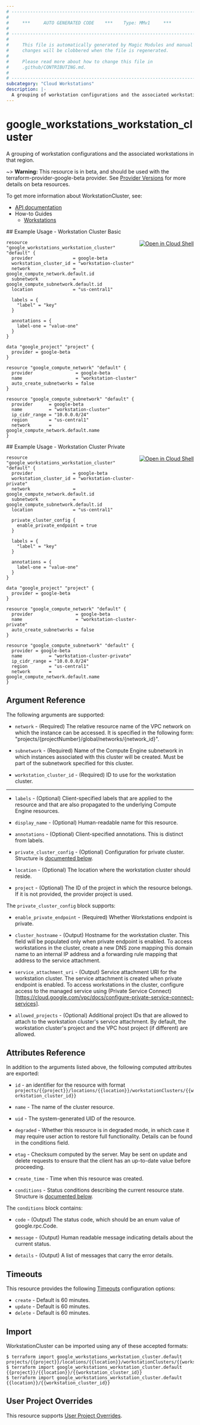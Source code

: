 ```yaml
---
# ----------------------------------------------------------------------------
#
#     ***     AUTO GENERATED CODE    ***    Type: MMv1     ***
#
# ----------------------------------------------------------------------------
#
#     This file is automatically generated by Magic Modules and manual
#     changes will be clobbered when the file is regenerated.
#
#     Please read more about how to change this file in
#     .github/CONTRIBUTING.md.
#
# ----------------------------------------------------------------------------
subcategory: "Cloud Workstations"
description: |-
  A grouping of workstation configurations and the associated workstations in that region.
---
```


# google\_workstations\_workstation\_cluster

A grouping of workstation configurations and the associated workstations in that region.

~> **Warning:** This resource is in beta, and should be used with the terraform-provider-google-beta provider.
See [Provider Versions](https://terraform.io/docs/providers/google/guides/provider_versions.html) for more details on beta resources.

To get more information about WorkstationCluster, see:

* [API documentation](https://cloud.google.com/workstations/docs/reference/rest/v1beta/projects.locations.workstationClusters/create)
* How-to Guides
    * [Workstations](https://cloud.google.com/workstations/docs/)

<div class = "oics-button" style="float: right; margin: 0 0 -15px">
  <a href="https://console.cloud.google.com/cloudshell/open?cloudshell_git_repo=https%3A%2F%2Fgithub.com%2Fterraform-google-modules%2Fdocs-examples.git&cloudshell_working_dir=workstation_cluster_basic&cloudshell_image=gcr.io%2Fcloudshell-images%2Fcloudshell%3Alatest&open_in_editor=main.tf&cloudshell_print=.%2Fmotd&cloudshell_tutorial=.%2Ftutorial.md" target="_blank">
    <img alt="Open in Cloud Shell" src="//gstatic.com/cloudssh/images/open-btn.svg" style="max-height: 44px; margin: 32px auto; max-width: 100%;">
  </a>
</div>
## Example Usage - Workstation Cluster Basic


```hcl
resource "google_workstations_workstation_cluster" "default" {
  provider               = google-beta
  workstation_cluster_id = "workstation-cluster"
  network                = google_compute_network.default.id
  subnetwork             = google_compute_subnetwork.default.id
  location               = "us-central1"
  
  labels = {
    "label" = "key"
  }

  annotations = {
    label-one = "value-one"
  }
}

data "google_project" "project" {
  provider = google-beta
}

resource "google_compute_network" "default" {
  provider                = google-beta
  name                    = "workstation-cluster"
  auto_create_subnetworks = false
}

resource "google_compute_subnetwork" "default" {
  provider      = google-beta
  name          = "workstation-cluster"
  ip_cidr_range = "10.0.0.0/24"
  region        = "us-central1"
  network       = google_compute_network.default.name
}
```
<div class = "oics-button" style="float: right; margin: 0 0 -15px">
  <a href="https://console.cloud.google.com/cloudshell/open?cloudshell_git_repo=https%3A%2F%2Fgithub.com%2Fterraform-google-modules%2Fdocs-examples.git&cloudshell_working_dir=workstation_cluster_private&cloudshell_image=gcr.io%2Fcloudshell-images%2Fcloudshell%3Alatest&open_in_editor=main.tf&cloudshell_print=.%2Fmotd&cloudshell_tutorial=.%2Ftutorial.md" target="_blank">
    <img alt="Open in Cloud Shell" src="//gstatic.com/cloudssh/images/open-btn.svg" style="max-height: 44px; margin: 32px auto; max-width: 100%;">
  </a>
</div>
## Example Usage - Workstation Cluster Private


```hcl
resource "google_workstations_workstation_cluster" "default" {
  provider               = google-beta
  workstation_cluster_id = "workstation-cluster-private"
  network                = google_compute_network.default.id
  subnetwork             = google_compute_subnetwork.default.id
  location               = "us-central1"

  private_cluster_config {
    enable_private_endpoint = true
  }

  labels = {
    "label" = "key"
  }

  annotations = {
    label-one = "value-one"
  }
}

data "google_project" "project" {
  provider = google-beta
}

resource "google_compute_network" "default" {
  provider                = google-beta
  name                    = "workstation-cluster-private"
  auto_create_subnetworks = false
}

resource "google_compute_subnetwork" "default" {
  provider = google-beta
  name          = "workstation-cluster-private"
  ip_cidr_range = "10.0.0.0/24"
  region        = "us-central1"
  network       = google_compute_network.default.name
}
```

## Argument Reference

The following arguments are supported:


* `network` -
  (Required)
  The relative resource name of the VPC network on which the instance can be accessed.
  It is specified in the following form: "projects/{projectNumber}/global/networks/{network_id}".

* `subnetwork` -
  (Required)
  Name of the Compute Engine subnetwork in which instances associated with this cluster will be created.
  Must be part of the subnetwork specified for this cluster.

* `workstation_cluster_id` -
  (Required)
  ID to use for the workstation cluster.


- - -


* `labels` -
  (Optional)
  Client-specified labels that are applied to the resource and that are also propagated to the underlying Compute Engine resources.

* `display_name` -
  (Optional)
  Human-readable name for this resource.

* `annotations` -
  (Optional)
  Client-specified annotations. This is distinct from labels.

* `private_cluster_config` -
  (Optional)
  Configuration for private cluster.
  Structure is [documented below](#nested_private_cluster_config).

* `location` -
  (Optional)
  The location where the workstation cluster should reside.

* `project` - (Optional) The ID of the project in which the resource belongs.
    If it is not provided, the provider project is used.


<a name="nested_private_cluster_config"></a>The `private_cluster_config` block supports:

* `enable_private_endpoint` -
  (Required)
  Whether Workstations endpoint is private.

* `cluster_hostname` -
  (Output)
  Hostname for the workstation cluster.
  This field will be populated only when private endpoint is enabled.
  To access workstations in the cluster, create a new DNS zone mapping this domain name to an internal IP address and a forwarding rule mapping that address to the service attachment.

* `service_attachment_uri` -
  (Output)
  Service attachment URI for the workstation cluster.
  The service attachment is created when private endpoint is enabled.
  To access workstations in the cluster, configure access to the managed service using (Private Service Connect)[https://cloud.google.com/vpc/docs/configure-private-service-connect-services].

* `allowed_projects` -
  (Optional)
  Additional project IDs that are allowed to attach to the workstation cluster's service attachment.
  By default, the workstation cluster's project and the VPC host project (if different) are allowed.

## Attributes Reference

In addition to the arguments listed above, the following computed attributes are exported:

* `id` - an identifier for the resource with format `projects/{{project}}/locations/{{location}}/workstationClusters/{{workstation_cluster_id}}`

* `name` -
  The name of the cluster resource.

* `uid` -
  The system-generated UID of the resource.

* `degraded` -
  Whether this resource is in degraded mode, in which case it may require user action to restore full functionality.
  Details can be found in the conditions field.

* `etag` -
  Checksum computed by the server.
  May be sent on update and delete requests to ensure that the client has an up-to-date value before proceeding.

* `create_time` -
  Time when this resource was created.

* `conditions` -
  Status conditions describing the current resource state.
  Structure is [documented below](#nested_conditions).


<a name="nested_conditions"></a>The `conditions` block contains:

* `code` -
  (Output)
  The status code, which should be an enum value of google.rpc.Code.

* `message` -
  (Output)
  Human readable message indicating details about the current status.

* `details` -
  (Output)
  A list of messages that carry the error details.

## Timeouts

This resource provides the following
[Timeouts](https://developer.hashicorp.com/terraform/plugin/sdkv2/resources/retries-and-customizable-timeouts) configuration options:

- `create` - Default is 60 minutes.
- `update` - Default is 60 minutes.
- `delete` - Default is 60 minutes.

## Import


WorkstationCluster can be imported using any of these accepted formats:

```
$ terraform import google_workstations_workstation_cluster.default projects/{{project}}/locations/{{location}}/workstationClusters/{{workstation_cluster_id}}
$ terraform import google_workstations_workstation_cluster.default {{project}}/{{location}}/{{workstation_cluster_id}}
$ terraform import google_workstations_workstation_cluster.default {{location}}/{{workstation_cluster_id}}
```

## User Project Overrides

This resource supports [User Project Overrides](https://registry.terraform.io/providers/hashicorp/google/latest/docs/guides/provider_reference#user_project_override).
